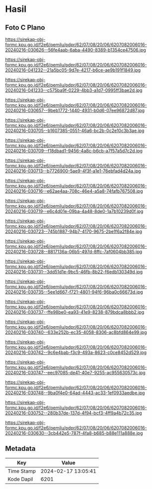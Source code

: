 # Hasil

## Foto C Plano

https://sirekap-obj-formc.kpu.go.id/f2e6/pemilu/pdpr/62/07/08/20/06/6207082006016-20240216-030626--56fe4aab-6aba-4490-8389-b1354ce47506.jpg

https://sirekap-obj-formc.kpu.go.id/f2e6/pemilu/pdpr/62/07/08/20/06/6207082006016-20240216-041232--21a5bc05-9d7e-4217-b6ce-ae9b191f1849.jpg

https://sirekap-obj-formc.kpu.go.id/f2e6/pemilu/pdpr/62/07/08/20/06/6207082006016-20240216-041233--c575ba9f-0229-4bb3-a1d7-0995ff3bae2d.jpg

https://sirekap-obj-formc.kpu.go.id/f2e6/pemilu/pdpr/62/07/08/20/06/6207082006016-20240216-030657--9beb1772-1440-4931-b0d6-07ee96872d87.jpg

https://sirekap-obj-formc.kpu.go.id/f2e6/pemilu/pdpr/62/07/08/20/06/6207082006016-20240216-030705--b1607385-0551-46a6-bc2b-0c2e10c3b3ae.jpg

https://sirekap-obj-formc.kpu.go.id/f2e6/pemilu/pdpr/62/07/08/20/06/6207082006016-20240216-030709--f18dbad1-9456-4a8c-b6cb-a7f57a5d7c2d.jpg

https://sirekap-obj-formc.kpu.go.id/f2e6/pemilu/pdpr/62/07/08/20/06/6207082006016-20240216-030713--b7726900-5ae9-4f3f-a1e1-76ebfad4d24a.jpg

https://sirekap-obj-formc.kpu.go.id/f2e6/pemilu/pdpr/62/07/08/20/06/6207082006016-20240216-030716--e62ae4aa-708c-46e4-a5a8-74fafb767508.jpg

https://sirekap-obj-formc.kpu.go.id/f2e6/pemilu/pdpr/62/07/08/20/06/6207082006016-20240216-030719--e6c4d01e-09ba-4a48-8de0-1a7b10239d0f.jpg

https://sirekap-obj-formc.kpu.go.id/f2e6/pemilu/pdpr/62/07/08/20/06/6207082006016-20240216-030723--745b1887-94b7-4170-9675-2be1f6a2f84e.jpg

https://sirekap-obj-formc.kpu.go.id/f2e6/pemilu/pdpr/62/07/08/20/06/6207082006016-20240216-030728--8817136a-06b5-497d-8ffc-7af0604bb385.jpg

https://sirekap-obj-formc.kpu.go.id/f2e6/pemilu/pdpr/62/07/08/20/06/6207082006016-20240216-030731--3dd51d1e-9bc5-46fb-8b22-f6edb130349d.jpg

https://sirekap-obj-formc.kpu.go.id/f2e6/pemilu/pdpr/62/07/08/20/06/6207082006016-20240216-030735--5ee1d667-f721-4801-94f6-96ba0c66673d.jpg

https://sirekap-obj-formc.kpu.go.id/f2e6/pemilu/pdpr/62/07/08/20/06/6207082006016-20240216-030737--ffe98be0-ea93-41e9-8238-879bdca8bbb2.jpg

https://sirekap-obj-formc.kpu.go.id/f2e6/pemilu/pdpr/62/07/08/20/06/6207082006016-20240216-030740--633e252b-ec35-4058-8306-ac8bfd864e99.jpg

https://sirekap-obj-formc.kpu.go.id/f2e6/pemilu/pdpr/62/07/08/20/06/6207082006016-20240216-030742--9c6e4bab-f3c9-493a-8623-c0ce8452d529.jpg

https://sirekap-obj-formc.kpu.go.id/f2e6/pemilu/pdpr/62/07/08/20/06/6207082006016-20240216-030747--eec97085-de41-40e7-9255-ac955630573c.jpg

https://sirekap-obj-formc.kpu.go.id/f2e6/pemilu/pdpr/62/07/08/20/06/6207082006016-20240216-030748--9ba0f4e0-64ad-4443-ac33-1ef0933aedbe.jpg

https://sirekap-obj-formc.kpu.go.id/f2e6/pemilu/pdpr/62/07/08/20/06/6207082006016-20240216-030752--280b37de-137d-4f94-bcf3-4ff9a4b72c35.jpg

https://sirekap-obj-formc.kpu.go.id/f2e6/pemilu/pdpr/62/07/08/20/06/6207082006016-20240216-030630--3cb442e5-787f-4fa8-b685-b88e111a888e.jpg


## Metadata

| Key        | Value               |
| ---------- | ------------------- |
| Time Stamp | 2024-02-17 13:05:41 |
| Kode Dapil | 6201                |



